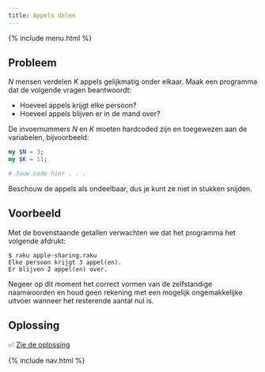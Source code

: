 ```yaml
---
title: Appels delen
---
```


{% include menu.html %}

## Probleem

_N_ mensen verdelen _K_ appels gelijkmatig onder elkaar. Maak een programma dat de volgende vragen beantwoordt:

* Hoeveel appels krijgt elke persoon?
* Hoeveel appels blijven er in de mand over?

De invoernummers _N_ en _K_ moeten hardcoded zijn en toegewezen aan de variabelen, bijvoorbeeld:

```raku
my $N = 3;
my $K = 11;

# Jouw code hier . . .
```

Beschouw de appels als ondeelbaar, dus je kunt ze niet in stukken snijden.

## Voorbeeld

Met de bovenstaande getallen verwachten we dat het programma het volgende afdrukt:

```console
$ raku apple-sharing.raku
Elke persoon krijgt 3 appel(en).
Er blijven 2 appel(en) over.
```

Negeer op dit moment het correct vormen van de zelfstandige naamwoorden en houd geen rekening met een mogelijk ongemakkelijke uitvoer wanneer het resterende aantal nul is.

## Oplossing

✅ [Zie de oplossing](solution)

{% include nav.html %}